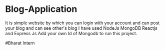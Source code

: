 # Blog-Application
It is simple website by which you can login with your account and can post your blog and can see other's blog I have used NodeJs MongoDB Reactjs and Express Js
Add your own Id of Mongodb to run this project.

#Bharat Intern
